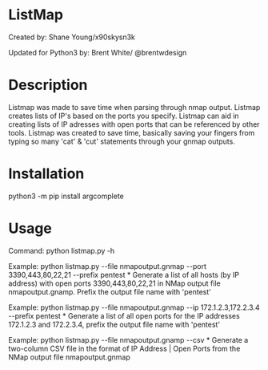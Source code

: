 # ListMap
Created by: Shane Young/x90skysn3k

Updated for Python3 by: Brent White/ @brentwdesign

# Description
Listmap was made to save time when parsing through nmap output. Listmap creates lists of IP's based on the ports you specify. Listmap can aid in creating lists of IP adresses with open ports that can be referenced by other tools. Listmap was created to save time, basically saving your fingers from typing so many 'cat' & 'cut' statements through your gnmap outputs.

# Installation
python3 -m pip install argcomplete

# Usage
Command: python listmap.py -h

Example: python listmap.py --file nmapoutput.gnmap --port 3390,443,80,22,21 --prefix pentest
	* Generate a list of all hosts (by IP address) with open ports 3390,443,80,22,21 in NMap output file nmapoutput.gnamp. Prefix the output file name with 'pentest'

Example: python listmap.py --file nmapoutput.gnmap --ip 172.1.2.3,172.2.3.4 --prefix pentest
	* Generate a list of all open ports for the IP addresses 172.1.2.3 and 172.2.3.4, prefix the output file name with 'pentest'

Example: python listmap.py --file nmapoutput.gnamp --csv 
	* Generate a two-column CSV file in the format of IP Address | Open Ports from the NMap output file nmapoutput.gnmap
